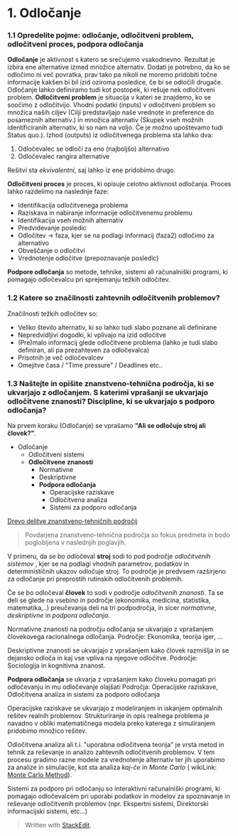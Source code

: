 ﻿# 1. Odločanje


### 1.1 Opredelite pojme: odločanje, odločitveni problem, odločitveni proces, podpora odločanja
 
**Odločanje** je aktivnost s katero se srečujemo vsakodnevno. Rezultat je izbira ene alternative izmed množice alternativ. Dodati je potrebno, da ko se odločimo ni več povratka, prav tako pa nikoli ne moremo pridobiti točne informacije kakšen bi bil izid oziroma posledice, če bi se odločili drugače.
Odločanje lahko definiramo tudi kot postopek, ki rešuje nek odločitveni problem.
**Odločitveni problem** je situacija v kateri se znajdemo, ko se soočimo z odločitvijo. Vhodni podatki (inputs) v odločitveni problem so množica naših ciljev (Cilji predstavljajo naše vrednote in preference do posameznih alternativ.) in množica alternativ (Skupek vseh možnih identificiranih alternativ, ki so nam na voljo. Če je možno upoštevamo tudi Status quo.). Izhod (outputs) iz odločitvenega problema sta lahko dva: 
 1. Odločevalec se odloči za eno (najboljšo) alternativo 
 2. Odločevalec rangira alternative

Rešitvi sta _ekvivalentni_, saj lahko iz ene pridobimo drugo.

**Odločitveni proces** je proces, ki opisuje celotno aktivnost odločanja. Proces lahko razdelimo na naslednje faze:

 - Identifikacija odločitvenega problema
 - Raziskava in nabiranje informacije odločitvenemu problemu
 - Identifikacija vseh možnih alternativ
 - Predvidevanje posledic
 - Odločitev -> faza, kjer se na podlagi informacij (faza2) odločimo za alternativo
 - Obveščanje o odločitvi
 - Vrednotenje odločitve (prepoznavanje posledic)

**Podpore odločanja**  so metode, tehnike, sistemi ali računalniški programi, ki pomagajo odločevalcu pri sprejemanju težkih odločitev.

### 1.2  Katere so značilnosti zahtevnih odločitvenih problemov?
Značilnosti težkih odločitev so:

 - Veliko število alternativ, ki so lahko tudi slabo poznane ali definirane
 - Nepredvidljivi dogodki, ki vplivajo na izid odločitve
 - (Pre)malo informacij glede odločitvene problema (lahko je tudi slabo definiran, ali pa prezahteven za odločevalca)
 -  Prisotnih je več odločevalcev
 - Omejitve časa / "Time pressure" / Deadlines etc..

 ### 1.3 Naštejte in opišite znanstveno-tehnična področja, ki se ukvarjajo z odločanjem. S katerimi vprašanji se ukvarjajo odločitvene znanosti? Discipline, ki se ukvarjajo s podporo odločanja?
 
Na prvem koraku (Odločanje) se vprašamo **"Ali se odločuje stroj ali človek?"**. 

 - Odločanje
	 - Odločitveni sistemi
	 - **Odločitvene znanosti**
		 - Normativne
		 - Deskriptivne
		 - **Podpora odločanja**
			 - Operacijske raziskave
			 - Odločitvena analiza
			 - Sistemi za podporo odločanja
	
 [Drevo delitve znanstveno-tehničnih področij](https://app.diagrams.net/?lightbox=1&highlight=0000ff&edit=_blank&layers=1&nav=1&title=Untitled%20Diagram.drawio#R7VhNj5swEP01HFuBDdn02E22H1K/pGjV7tEbpuCN8SDjBMivrwkmxEKbbg%2btIzUne55n7PF7o5EhoIuiea9YmX/GFERAwrQJ6DIgJIrmsRk6pO2RmxvSA5niqXUagRXfgwVDi255CpXjqBGF5qULrlFKWGsHY0ph7br9ROGeWrIMJsBqzcQU/c5TnffoPAlH/APwLB9OjkK7UrDB2QJVzlKsTyB6F9CFQtT9rGgWIDryBl76uHfPrB4TUyD1SwLudzRObvf3yUY8vv0YPeTL3ebVQHOl2%2bHGkBoCrClRmuFW4Vam0O0TGguVzjFDycQnxNKAkQGfQOvWyse2Gg2U60LYVZOian908a%2bTwXyw2x2MZeNYrbX65LqMnr20hSrcqjWcu6ktHqYy0Gf8yFEaU9OABZh8TJwCwTTfuXkwW1zZ0W/k30ysBH8iR3SVw/WjXuXo990xsbUnfU0FBos4mC%2bZfIKJWK4ydc41rEp2IKI2/dFVwW4OSkNzns/p/W0AnSV9SHtsP71dj70qGhpQftKnZuHfooz8LxVMXljBsdcKplc5XL/EqxzxVQ7Xb%2bZTDnKmv3O9A6MGCfeSSaw0997sSew2e0J9N3v6O/54xxivNBT%2b6Yvnl0ZfPKHvC6qiq3vp/2kxvCQsW/SNb7aSCVtLqDaKlxfC1/zSCJtNCPuGaYmKGRBP37HMO3k0/nfkGXP86D6snfy6oHe/AA==)

> Povdarjena znanstveno-tehnična področja so fokus predmeta in bodo poglobljena v naslednjih poglavjih.

V primeru, da se bo odločeval **stroj** sodi to pod področje _odločitvenih sistemov_ , kjer se na podlagi vhodnih parametrov, podatkov in determinističnih ukazov odločuje stroj. To področje je predvsem razširjeno za odločanje pri preprostih rutinskih odločitvenih problemih.

Če se bo odločeval **človek** to sodi v področje _odločitvenih znanosti_. Ta se deli se glede na vsebino in področje (ekonomika, medicina, statistika, matematika,..) preučevanja deli na tri podpodročja, in sicer _normativne_, _deskriptivne_ in _podpora odločanja_.

Normativne znanosti na področju odločanja se ukvarjajo z vprašanjem človekovega racionalnega odločanja. Področje: Ekonomika, teorija iger, ...

Deskriptivne znanosti se ukvarjajo z vprašanjem kako človek razmišlja in se dejansko odloča in kaj vse vpliva na njegove odločitve. Področje: Sociologija in kognitivna znanost.

**Podpora odločanja** se ukvarja z vprašanjem kako človeku pomagati pri odločevanju in mu odločevanje olajšati Področja: Operacijske raziskave, Odločitvena analiza in sistemi za podporo odločanja

Operacijske raziskave se ukvarjajo z modeliranjem in iskanjem optimalnih rešitev realnih problemov. Strukturiranje in opis realnega problema je navadno v obliki matematičnega modela preko katerega z simuliranjem pridobimo množico rešitev.

Odločitvena analiza ali t.i. "uporabna odločitvena teorija" je vrsta metod in tehnik za reševanje in analizo zahtevnih odločitvenih problemov. V tem procesu gradimo razne modele za vrednotenje alternativ ter jih uporabimo za analize in simulacije, kot sta analiza _kaj-če_ in _Monte Carlo_ ( wikiLink: [Monte Carlo Method](https://en.wikipedia.org/wiki/Monte_Carlo_method)).

Sistemi za podporo pri odločanju so interaktivni računalniški programi, ki pomagajo odločevalcem pri uporabi podatkov in modelov za spoznavanje in reševanje odločitvenih problemov (npr. Ekspertni sistemi, Direktorski informacijski sistemi, etc...)

> Written with [StackEdit](https://stackedit.io/).
